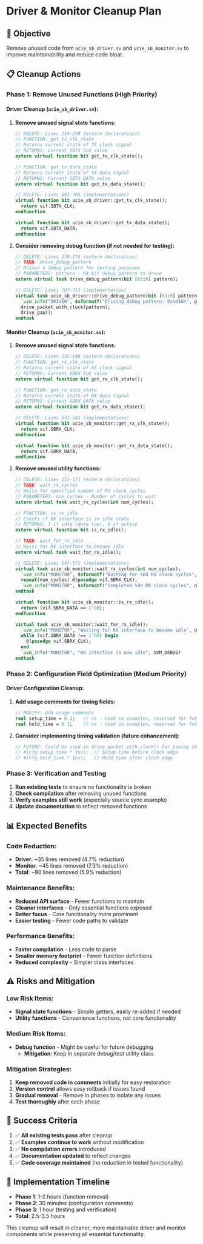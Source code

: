# Driver & Monitor Cleanup Plan

## 🎯 **Objective**
Remove unused code from `ucie_sb_driver.sv` and `ucie_sb_monitor.sv` to improve maintainability and reduce code bloat.

## 📋 **Cleanup Actions**

### **Phase 1: Remove Unused Functions (High Priority)**

#### **Driver Cleanup (`ucie_sb_driver.sv`):**

1. **Remove unused signal state functions:**
   ```systemverilog
   // DELETE: Lines 254-259 (extern declarations)
   // FUNCTION: get_tx_clk_state
   // Returns current state of TX clock signal
   // RETURNS: Current SBTX_CLK value
   extern virtual function bit get_tx_clk_state();
   
   // FUNCTION: get_tx_data_state  
   // Returns current state of TX data signal
   // RETURNS: Current SBTX_DATA value
   extern virtual function bit get_tx_data_state();
   
   // DELETE: Lines 691-705 (implementations)
   virtual function bit ucie_sb_driver::get_tx_clk_state();
     return vif.SBTX_CLK;
   endfunction
   
   virtual function bit ucie_sb_driver::get_tx_data_state();
     return vif.SBTX_DATA;
   endfunction
   ```

2. **Consider removing debug function (if not needed for testing):**
   ```systemverilog
   // DELETE: Lines 270-276 (extern declaration)
   // TASK: drive_debug_pattern
   // Drives a debug pattern for testing purposes
   // PARAMETERS: pattern - 64-bit debug pattern to drive
   extern virtual task drive_debug_pattern(bit [63:0] pattern);
   
   // DELETE: Lines 707-713 (implementation)
   virtual task ucie_sb_driver::drive_debug_pattern(bit [63:0] pattern);
     `uvm_info("DRIVER", $sformatf("Driving debug pattern: 0x%016h", pattern), UVM_LOW)
     drive_packet_with_clock(pattern);
     drive_gap();
   endtask
   ```

#### **Monitor Cleanup (`ucie_sb_monitor.sv`):**

1. **Remove unused signal state functions:**
   ```systemverilog
   // DELETE: Lines 135-148 (extern declarations)
   // FUNCTION: get_rx_clk_state
   // Returns current state of RX clock signal
   // RETURNS: Current SBRX_CLK value
   extern virtual function bit get_rx_clk_state();
   
   // FUNCTION: get_rx_data_state
   // Returns current state of RX data signal  
   // RETURNS: Current SBRX_DATA value
   extern virtual function bit get_rx_data_state();
   
   // DELETE: Lines 531-541 (implementations)
   virtual function bit ucie_sb_monitor::get_rx_clk_state();
     return vif.SBRX_CLK;
   endfunction
   
   virtual function bit ucie_sb_monitor::get_rx_data_state();
     return vif.SBRX_DATA;
   endfunction
   ```

2. **Remove unused utility functions:**
   ```systemverilog
   // DELETE: Lines 151-171 (extern declarations)
   // TASK: wait_rx_cycles
   // Waits for specified number of RX clock cycles
   // PARAMETERS: num_cycles - Number of cycles to wait
   extern virtual task wait_rx_cycles(int num_cycles);
   
   // FUNCTION: is_rx_idle
   // Checks if RX interface is in idle state
   // RETURNS: 1 if idle (data low), 0 if active
   extern virtual function bit is_rx_idle();
   
   // TASK: wait_for_rx_idle
   // Waits for RX interface to become idle
   extern virtual task wait_for_rx_idle();
   
   // DELETE: Lines 547-572 (implementations)
   virtual task ucie_sb_monitor::wait_rx_cycles(int num_cycles);
     `uvm_info("MONITOR", $sformatf("Waiting for %0d RX clock cycles", num_cycles), UVM_DEBUG)
     repeat(num_cycles) @(posedge vif.SBRX_CLK);
     `uvm_info("MONITOR", $sformatf("Completed %0d RX clock cycles", num_cycles), UVM_DEBUG)
   endtask
   
   virtual function bit ucie_sb_monitor::is_rx_idle();
     return (vif.SBRX_DATA == 1'b0);
   endfunction
   
   virtual task ucie_sb_monitor::wait_for_rx_idle();
     `uvm_info("MONITOR", "Waiting for RX interface to become idle", UVM_DEBUG)
     while (vif.SBRX_DATA !== 1'b0) begin
       @(posedge vif.SBRX_CLK);
     end
     `uvm_info("MONITOR", "RX interface is now idle", UVM_DEBUG)
   endtask
   ```

### **Phase 2: Configuration Field Optimization (Medium Priority)**

#### **Driver Configuration Cleanup:**

1. **Add usage comments for timing fields:**
   ```systemverilog
   // MODIFY: Add usage comments
   real setup_time = 0.1;   // ns - Used in examples, reserved for future timing validation
   real hold_time = 0.1;    // ns - Used in examples, reserved for future timing validation
   ```

2. **Consider implementing timing validation (future enhancement):**
   ```systemverilog
   // FUTURE: Could be used in drive_packet_with_clock() for timing checks
   // #(cfg.setup_time * 1ns);  // Setup time before clock edge
   // #(cfg.hold_time * 1ns);   // Hold time after clock edge
   ```

### **Phase 3: Verification and Testing**

1. **Run existing tests** to ensure no functionality is broken
2. **Check compilation** after removing unused functions
3. **Verify examples still work** (especially source sync example)
4. **Update documentation** to reflect removed functions

## 📊 **Expected Benefits**

### **Code Reduction:**
- **Driver**: ~35 lines removed (4.7% reduction)
- **Monitor**: ~45 lines removed (7.3% reduction)  
- **Total**: ~80 lines removed (5.9% reduction)

### **Maintenance Benefits:**
- **Reduced API surface** - Fewer functions to maintain
- **Cleaner interfaces** - Only essential functions exposed
- **Better focus** - Core functionality more prominent
- **Easier testing** - Fewer code paths to validate

### **Performance Benefits:**
- **Faster compilation** - Less code to parse
- **Smaller memory footprint** - Fewer function definitions
- **Reduced complexity** - Simpler class interfaces

## ⚠️ **Risks and Mitigation**

### **Low Risk Items:**
- **Signal state functions** - Simple getters, easily re-added if needed
- **Utility functions** - Convenience functions, not core functionality

### **Medium Risk Items:**
- **Debug function** - Might be useful for future debugging
  - **Mitigation**: Keep in separate debug/test utility class

### **Mitigation Strategies:**
1. **Keep removed code in comments** initially for easy restoration
2. **Version control** allows easy rollback if issues found
3. **Gradual removal** - Remove in phases to isolate any issues
4. **Test thoroughly** after each phase

## 🎯 **Success Criteria**

1. ✅ **All existing tests pass** after cleanup
2. ✅ **Examples continue to work** without modification  
3. ✅ **No compilation errors** introduced
4. ✅ **Documentation updated** to reflect changes
5. ✅ **Code coverage maintained** (no reduction in tested functionality)

## 📅 **Implementation Timeline**

- **Phase 1**: 1-2 hours (function removal)
- **Phase 2**: 30 minutes (configuration comments)  
- **Phase 3**: 1 hour (testing and verification)
- **Total**: 2.5-3.5 hours

This cleanup will result in cleaner, more maintainable driver and monitor components while preserving all essential functionality.
